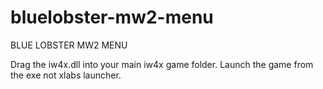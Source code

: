 # bluelobster-mw2-menu

BLUE LOBSTER MW2 MENU

Drag the iw4x.dll into your main iw4x game folder.
Launch the game from the exe not xlabs launcher.
